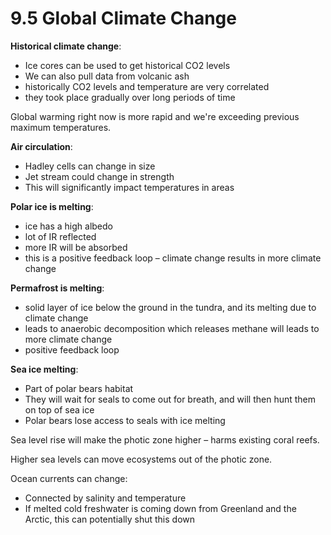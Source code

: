 # 9.5 Global Climate Change

**Historical climate change**: 
- Ice cores can be used to get historical CO2 levels
- We can also pull data from volcanic ash
- historically CO2 levels and temperature are very correlated
- they took place gradually over long periods of time

Global warming right now is more rapid and we're exceeding previous maximum temperatures.

**Air circulation**: 
- Hadley cells can change in size
- Jet stream could change in strength
- This will significantly impact temperatures in areas

**Polar ice is melting**:
- ice has a high albedo 
- lot of IR reflected
- more IR will be absorbed
- this is a positive feedback loop – climate change results in more climate change

**Permafrost is melting**:
- solid layer of ice below the ground in the tundra, and its melting due to climate change
- leads to anaerobic decomposition which releases methane will leads to more climate change
- positive feedback loop

**Sea ice melting**: 
- Part of polar bears habitat
- They will wait for seals to come out for breath, and will then hunt them on top of sea ice
- Polar bears lose access to seals with ice melting

Sea level rise will make the photic zone higher – harms existing coral reefs.

Higher sea levels can move ecosystems out of the photic zone.

Ocean currents can change: 
- Connected by salinity and temperature
- If melted cold freshwater is coming down from Greenland and the Arctic, this can potentially shut this down